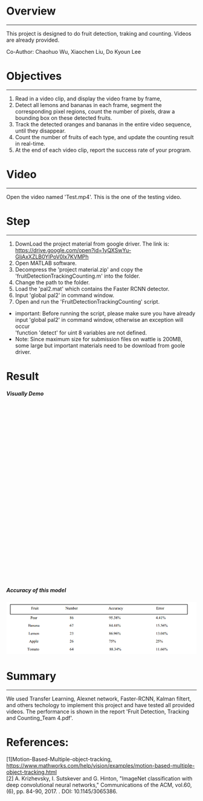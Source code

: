 # Overview
---------------------------------------------
This project is designed to do fruit detection, traking and counting. Videos are already provided.

Co-Author: Chaohuo Wu, Xiaochen Liu, Do Kyoun Lee

<!--more-->


# Objectives
---------------------------------------------
 1. Read in a video clip, and display the video frame by frame,
 2. Detect all lemons and bananas in each frame, segment the corresponding pixel regions, count the number of pixels, draw a bounding box on these detected fruits.
 3. Track the detected oranges and bananas in the entire video sequence, until they disappear.
 4. Count the number of fruits of each type, and update the counting result in real-time.
 5. At the end of each video clip, report the success rate of your program.



# Video
---------------------------------------------
Open the video named 'Test.mp4'. This is the one of the testing video.  



# Step
---------------------------------------------
1. DownLoad the project material from google driver. The link is: https://drive.google.com/open?id=1yQXSwYu-GljAxXZLB0YlPoV0lx7KVMPh
2. Open MATLAB software.
3. Decompress the 'project material.zip' and copy the 'fruitDetectionTrackingCounting.m' into the folder.
4. Change the path to the folder.
4. Load the 'pal2.mat' which contains the Faster RCNN detector.
4. Input 'global pal2' in command window.
5. Open and run the 'FruitDetectionTrackingCounting' script.

- important: Before running the script, please make sure you have already input 'global pal2' in command window, otherwise an exception will occur</br>'function 'detect' for uint 8 variables are not defined.
- Note: Since maximum size for submission files on wattle is 200MB, some large but important materials need to be download from goole driver.

# Result
##### Visually Demo


<iframe width="727" height="409" src="" frameborder="0" allow="accelerometer; autoplay; encrypted-media; gyroscope; picture-in-picture" allowfullscreen></iframe>





</br></br>
##### Accuracy of this model
<div align=center><img src = "FriutDetectionTrackingandCounting\table.png"></div>



# Summary
---------------------------------------------------------------------------------------------------------------------------------------------

We used Transfer Learning, Alexnet network, Faster-RCNN, Kalman filtert, and others techology to implement this project and have tested all provided videos. The performance is shown in the report 'Fruit Detection, Tracking and Counting_Team 4.pdf'.


# References:

 [1]Motion-Based-Multiple-object-tracking, https://www.mathworks.com/help/vision/examples/motion-based-multiple-object-tracking.html </br>
 [2] A. Krizhevsky, I. Sutskever and G. Hinton, "ImageNet classification with deep convolutional neural networks," Communications of the ACM, vol.60, (6), pp. 84-90, 2017. . DOI: 10.1145/3065386.
